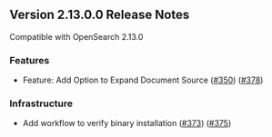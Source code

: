 ## Version 2.13.0.0 Release Notes

Compatible with OpenSearch 2.13.0

### Features
* Feature: Add Option to Expand Document Source ([#350](https://github.com/opensearch-project/dashboards-search-relevance/pull/350)) ([#378](https://github.com/opensearch-project/dashboards-search-relevance/pull/378))

### Infrastructure
* Add workflow to verify binary installation ([#373](https://github.com/opensearch-project/dashboards-search-relevance/pull/373)) ([#375](https://github.com/opensearch-project/dashboards-search-relevance/pull/375))
